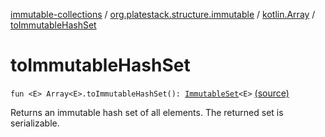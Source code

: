 [immutable-collections](../../index.md) / [org.platestack.structure.immutable](../index.md) / [kotlin.Array](index.md) / [toImmutableHashSet](.)

# toImmutableHashSet

`fun <E> Array<E>.toImmutableHashSet(): `[`ImmutableSet`](../-immutable-set.md)`<E>` [(source)](https://github.com/PlateStack/immutable-collections/blob/v0.1.0-alpha/src/main/kotlin/org/platestack/structure/immutable/ImmutableCollections.kt#L229)

Returns an immutable hash set of all elements. The returned set is serializable.


